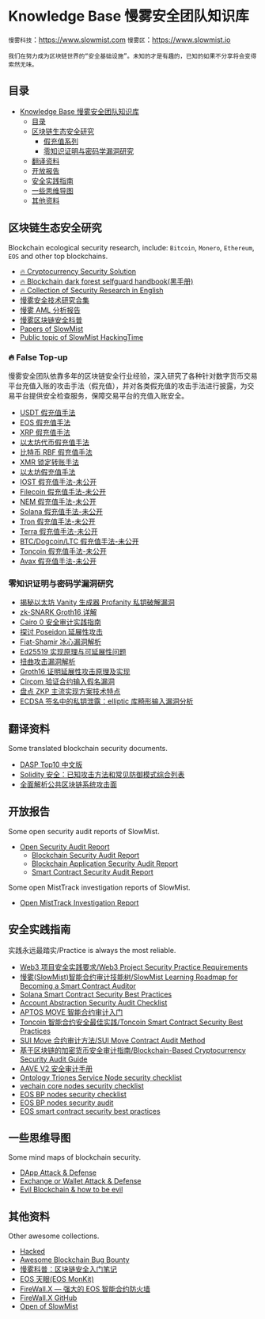 # Knowledge Base 慢雾安全团队知识库

`慢雾科技`：https://www.slowmist.com
`慢雾区`：https://www.slowmist.io

`我们在努力成为区块链世界的“安全基础设施”。未知的才是有趣的，已知的如果不分享将会变得索然无味。`

## 目录
- [Knowledge Base 慢雾安全团队知识库](#knowledge-base-慢雾安全团队知识库)
  - [目录](#目录)
  - [区块链生态安全研究](#区块链生态安全研究)
    - [假充值系列](#fire-false-top-up)
    - [零知识证明与密码学漏洞研究](#零知识证明与密码学漏洞研究)
  - [翻译资料](#翻译资料)
  - [开放报告](#开放报告)
  - [安全实践指南](#安全实践指南)
  - [一些思维导图](#一些思维导图)
  - [其他资料](#其他资料)

## 区块链生态安全研究
Blockchain ecological security research, include: `Bitcoin`, `Monero`, `Ethereum`, `EOS` and other top blockchains.

* [:fire: Cryptocurrency Security Solution](https://github.com/slowmist/cryptocurrency-security)
* [:fire: Blockchain dark forest selfguard handbook(黑手册)](https://github.com/slowmist/Blockchain-dark-forest-selfguard-handbook)
* [:fire: Collection of Security Research in English](./security-research/README.md)
* [慢雾安全技术研究合集](https://mp.weixin.qq.com/mp/appmsgalbum?__biz=MzU4ODQ3NTM2OA==&action=getalbum&album_id=1378653641065857025)
* [慢雾 AML 分析报告](https://mp.weixin.qq.com/mp/appmsgalbum?__biz=MzU4ODQ3NTM2OA==&action=getalbum&album_id=1983440310995156993)
* [慢雾区块链安全科普](https://mp.weixin.qq.com/mp/appmsgalbum?__biz=MzU4ODQ3NTM2OA==&action=getalbum&album_id=1378673890158936067)
* [Papers of SlowMist](https://github.com/slowmist/papers)
* [Public topic of SlowMist HackingTime](https://github.com/slowmist/HackingTime_Public)

### :fire: False Top-up
慢雾安全团队依靠多年的区块链安全行业经验，深入研究了各种针对数字货币交易平台充值入账的攻击手法（假充值），并对各类假充值的攻击手法进行披露，为交易平台提供安全检查服务，保障交易平台的充值入账安全。
* [USDT 假充值手法](https://mp.weixin.qq.com/s/CtAKLNe0MOKDyUFaod4_hw)
* [EOS 假充值手法](https://mp.weixin.qq.com/s/fKINfZLW65LYaD4qO-21nA)
* [XRP 假充值手法](https://developers.ripple.com/partial-payments.html)
* [以太坊代币假充值手法](https://mp.weixin.qq.com/s/3cMbE6p_4qCdVLa4FNA5-A)
* [比特币 RBF 假充值手法](https://mp.weixin.qq.com/s/OYi2JDbAoLEdg8VDouqbIg)
* [XMR 锁定转账手法](https://mp.weixin.qq.com/s/Kt-G_bYbuUMIbSGSnyYXLA)
* [以太坊假充值手法](https://t.zsxq.com/YNbMFIa)
* [IOST 假充值手法-未公开](https://www.slowmist.com/?lang=zh#products)
* [Filecoin 假充值手法-未公开](https://www.slowmist.com/?lang=zh#products)
* [NEM 假充值手法-未公开](https://www.slowmist.com/?lang=zh#products)
* [Solana 假充值手法-未公开](https://www.slowmist.com/?lang=zh#products)
* [Tron 假充值手法-未公开](https://www.slowmist.com/?lang=zh#products)
* [Terra 假充值手法-未公开](https://www.slowmist.com/?lang=zh#products)
* [BTC/Dogcoin/LTC 假充值手法-未公开](https://www.slowmist.com/?lang=zh#products)
* [Toncoin 假充值手法-未公开](https://www.slowmist.com/?lang=zh#products)
* [Avax 假充值手法-未公开](https://www.slowmist.com/?lang=zh#products)

### 零知识证明与密码学漏洞研究
* [揭秘以太坊 Vanity 生成器 Profanity 私钥破解漏洞](https://mp.weixin.qq.com/s/jMNWv2YsU9Y1oU1NWXVlMQ)
* [zk-SNARK Groth16 详解](https://github.com/slowmist/zkSnark-Groth16-Getting-Started)
* [Cairo 0 安全审计实践指南](https://github.com/slowmist/Cairo0-Security-Audit-Practice-Guide)
* [探讨 Poseidon 延展性攻击](https://mp.weixin.qq.com/s/tdJ_noFvkPvCFpMNh84_Kg)
* [Fiat-Shamir 冰心漏洞解析](https://mp.weixin.qq.com/s/NjYUPlKu3givhlPip20R4g)
* [Ed25519 实现原理与可延展性问题](https://mp.weixin.qq.com/s/m5VWfPT-5gfXiUqBeOF_aQ)
* [扭曲攻击漏洞解析](https://mp.weixin.qq.com/s/Ivraz1ejoe9UiYYbeQSRoA)
* [Groth16 证明延展性攻击原理及实现](https://mp.weixin.qq.com/s/ge3QJOdIqrDiRMBgh6BBeg)
* [Circom 验证合约输入假名漏洞](https://mp.weixin.qq.com/s/gzgBxlwBhEsRBAbOuKUY_w)
* [盘点 ZKP 主流实现方案技术特点](https://mp.weixin.qq.com/s/vEf0rpGRqiJYGxpV6mtIMA)
* [ECDSA 签名中的私钥泄露：elliptic 库畸形输入漏洞分析](https://mp.weixin.qq.com/s/-JpS5Qg7NYYPgeic-7Y5VQ)

## 翻译资料
Some translated blockchain security documents.

* [DASP Top10 中文版](./translations/DASP-top10-chinese.pdf)
* [Solidity 安全：已知攻击方法和常见防御模式综合列表](./translations/solidity-security-comprehensive-list-of-known-attack-vectors-and-common-anti-patterns_zh-cn.md)
* [全面解析公共区块链系统攻击面](./translations/Exploring-the-Attack-Surface-of-Blockchain-A-Systematic-Overview/Exploring-the-Attack-Surface-of-Blockchain-A-Systematic-Overview_zh-cn.md)

## 开放报告
Some open security audit reports of SlowMist.

- [Open Security Audit Report](./open-report-V2/README.md)
  * [Blockchain Security Audit Report](./open-report-V2/blockchain/)
  * [Blockchain Application Security Audit Report](./open-report-V2/blockchain-application/)
  * [Smart Contract Security Audit Report](./open-report-V2/smart-contract/)

Some open MistTrack investigation reports of SlowMist.
- [Open MistTrack Investigation Report](./open-misttrack-report/README.md)

## 安全实践指南
实践永远最踏实/Practice is always the most reliable.

* [Web3 项目安全实践要求/Web3 Project Security Practice Requirements](https://github.com/slowmist/Web3-Project-Security-Practice-Requirements)
* [慢雾(SlowMist)智能合约审计技能树/SlowMist Learning Roadmap for Becoming a Smart Contract Auditor](https://github.com/slowmist/SlowMist-Learning-Roadmap-for-Becoming-a-Smart-Contract-Auditor)
* [Solana Smart Contract Security Best Practices](https://github.com/slowmist/solana-smart-contract-security-best-practices)
* [Account Abstraction Security Audit Checklist](https://github.com/slowmist/Account-Abstraction-Security-Audit-Checklist)
* [APTOS MOVE 智能合约审计入门](https://github.com/slowmist/APTOS-MOVE-Smart-Contract-Auditing-Primer)
* [Toncoin 智能合约安全最佳实践/Toncoin Smart Contract Security Best Practices](https://github.com/slowmist/Toncoin-Smart-Contract-Security-Best-Practices)
* [SUI Move 合约审计方法/SUI Move Contract Audit Method](https://github.com/slowmist/Sui-MOVE-Smart-Contract-Auditing-Primer)
* [基于区块链的加密货币安全审计指南/Blockchain-Based Cryptocurrency Security Audit Guide](https://github.com/slowmist/Cryptocurrency-Security-Audit-Guide)
* [AAVE V2 安全审计手册](https://github.com/slowmist/AAVE-V2-Security-Audit-Checklist)
* [Ontology Triones Service Node security checklist](https://github.com/slowmist/Ontology-Triones-Service-Node-security-checklist)
* [vechain core nodes security checklist](https://github.com/slowmist/vechain-core-nodes-security-checklist)
* [EOS BP nodes security checklist](https://github.com/slowmist/eos-bp-nodes-security-checklist)
* [EOS BP nodes security audit](https://github.com/slowmist/eos-bp-nodes-security-checklist/blob/master/audit.md)
* [EOS smart contract security best practices](https://github.com/slowmist/eos-smart-contract-security-best-practices)

## 一些思维导图
Some mind maps of blockchain security.

* [DApp Attack & Defense](./mindmaps/dapp_attack_defense.png)
* [Exchange or Wallet Attack & Defense](./mindmaps/exchange_wallet_attack_defense.png)
* [Evil Blockchain & how to be evil](./mindmaps/evil_blockchain.png)

## 其他资料
Other awesome collections.

* [Hacked](https://hacked.slowmist.io)
* [Awesome Blockchain Bug Bounty](https://github.com/slowmist/awesome-blockchain-bug-bounty)
* [慢雾科普：区块链安全入门笔记](./blockchain_security_study_notes/README.md)
* [EOS 天眼(EOS MonKit)](https://eos.slowmist.io/)
* [FireWall.X — 强大的 EOS 智能合约防火墙](https://firewallx.io/)
* [FireWall.X GitHub](https://github.com/firewall-x)
* [Open of SlowMist](https://github.com/slowmist/)
